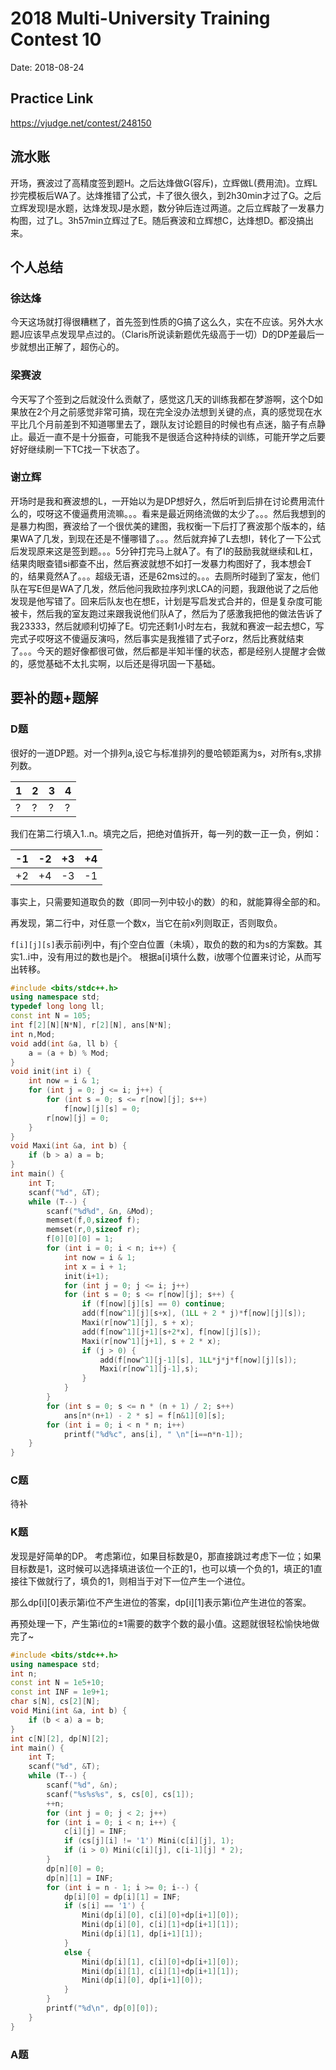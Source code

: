 # 2018 Multi-University Training Contest 10
Date: 2018-08-24

## Practice Link
https://vjudge.net/contest/248150

## 流水账
开场，赛波过了高精度签到题H。之后达烽做G(容斥)，立辉做L(费用流)。立辉L抄完模板后WA了。达烽推错了公式，卡了很久很久，到2h30min才过了G。之后立辉发现I是水题，达烽发现J是水题，数分钟后连过两道。之后立辉敲了一发暴力构图，过了L。3h57min立辉过了E。随后赛波和立辉想C，达烽想D。都没搞出来。
## 个人总结
### 徐达烽
今天这场就打得很糟糕了，首先签到性质的G搞了这么久，实在不应该。另外大水题J应该早点发现早点过的。（Claris所说读新题优先级高于一切）D的DP差最后一步就想出正解了，超伤心的。

### 梁赛波
今天写了个签到之后就没什么贡献了，感觉这几天的训练我都在梦游啊，这个D如果放在2个月之前感觉非常可搞，现在完全没办法想到关键的点，真的感觉现在水平比几个月前差到不知道哪里去了，跟队友讨论题目的时候也有点迷，脑子有点静止。最近一直不是十分振奋，可能我不是很适合这种持续的训练，可能开学之后要好好继续刷一下TC找一下状态了。

### 谢立辉
开场时是我和赛波想的L，一开始以为是DP想好久，然后听到后排在讨论费用流什么的，哎呀这不傻逼费用流嘛。。。看来是最近网络流做的太少了。。。然后我想到的是暴力构图，赛波给了一个很优美的建图，我权衡一下后打了赛波那个版本的，结果WA了几发，到现在还是不懂哪错了。。。然后就弃掉了L去想I，转化了一下公式后发现原来这是签到题。。。5分钟打完马上就A了。有了I的鼓励我就继续和L杠，结果肉眼查错si都查不出，然后赛波就想不如打一发暴力构图好了，我本想会T的，结果竟然A了。。。超级无语，还是62ms过的。。。去厕所时碰到了室友，他们队在写E但是WA了几发，然后他问我欧拉序列求LCA的问题，我跟他说了之后他发现是他写错了。回来后队友也在想E，计划是写启发式合并的，但是复杂度可能被卡，然后我的室友跑过来跟我说他们队A了，然后为了感激我把他的做法告诉了我23333，然后就顺利切掉了E。切完还剩1小时左右，我就和赛波一起去想C，写完式子哎呀这不傻逼反演吗，然后事实是我推错了式子orz，然后比赛就结束了。。。今天的题好像都很可做，然后都是半知半懂的状态，都是经别人提醒才会做的，感觉基础不太扎实啊，以后还是得巩固一下基础。

## 要补的题+题解
### D题
很好的一道DP题。对一个排列a,设它与标准排列的曼哈顿距离为s，对所有s,求排列数。

 |1|2|3|4|
 |-|-|-|-|
 |?|?|?|?|
 
 我们在第二行填入1..n。填完之后，把绝对值拆开，每一列的数一正一负，例如：
 
 |-1|-2|+3|+4|
 |--|--|--|--|
 |+2|+4|-3|-1|
 
 事实上，只需要知道取负的数（即同一列中较小的数）的和，就能算得全部的和。
 
 再发现，第二行中，对任意一个数x，当它在前x列则取正，否则取负。
 
 `f[i][j][s]`表示前i列中，有j个空白位置（未填），取负的数的和为s的方案数。其实1..i中，没有用过的数也是j个。
根据a[i]填什么数，i放哪个位置来讨论，从而写出转移。
```c++
#include <bits/stdc++.h>
using namespace std;
typedef long long ll;
const int N = 105;
int f[2][N][N*N], r[2][N], ans[N*N];
int n,Mod;
void add(int &a, ll b) {
    a = (a + b) % Mod;
}
void init(int i) {
    int now = i & 1;
    for (int j = 0; j <= i; j++) {
        for (int s = 0; s <= r[now][j]; s++) 
            f[now][j][s] = 0;
        r[now][j] = 0;
    }
}
void Maxi(int &a, int b) {
    if (b > a) a = b;
}
int main() {
    int T;
    scanf("%d", &T);
    while (T--) {
        scanf("%d%d", &n, &Mod);      
        memset(f,0,sizeof f);
        memset(r,0,sizeof r);
        f[0][0][0] = 1;
        for (int i = 0; i < n; i++) {
            int now = i & 1;
            int x = i + 1;
            init(i+1);
            for (int j = 0; j <= i; j++)
            for (int s = 0; s <= r[now][j]; s++) {
                if (f[now][j][s] == 0) continue;
                add(f[now^1][j][s+x], (1LL + 2 * j)*f[now][j][s]);
                Maxi(r[now^1][j], s + x);
                add(f[now^1][j+1][s+2*x], f[now][j][s]);
                Maxi(r[now^1][j+1], s + 2 * x);
                if (j > 0) {
                    add(f[now^1][j-1][s], 1LL*j*j*f[now][j][s]);
                    Maxi(r[now^1][j-1],s);
                }
            }                
        }
        for (int s = 0; s <= n * (n + 1) / 2; s++)
            ans[n*(n+1) - 2 * s] = f[n&1][0][s];
        for (int i = 0; i < n * n; i++)
            printf("%d%c", ans[i], " \n"[i==n*n-1]);
    }
}
```
 
### C题
待补
### K题
发现是好简单的DP。
考虑第i位，如果目标数是0，那直接跳过考虑下一位；如果目标数是1，这时候可以选择填进该位一个正的1，也可以填一个负的1，填正的1直接往下做就行了，填负的1，则相当于对下一位产生一个进位。

那么dp[i][0]表示第i位不产生进位的答案，dp[i][1]表示第i位产生进位的答案。

再预处理一下，产生第i位的±1需要的数字个数的最小值。这题就很轻松愉快地做完了~
```c++
#include <bits/stdc++.h>
using namespace std;
int n;
const int N = 1e5+10;
const int INF = 1e9+1;
char s[N], cs[2][N];
void Mini(int &a, int b) {
    if (b < a) a = b;
}
int c[N][2], dp[N][2];
int main() {
    int T;
    scanf("%d", &T);
    while (T--) {
        scanf("%d", &n);
        scanf("%s%s%s", s, cs[0], cs[1]);
        ++n;
        for (int j = 0; j < 2; j++)
        for (int i = 0; i < n; i++) {
            c[i][j] = INF;
            if (cs[j][i] != '1') Mini(c[i][j], 1);
            if (i > 0) Mini(c[i][j], c[i-1][j] * 2);
        }      
        dp[n][0] = 0;
        dp[n][1] = INF;
        for (int i = n - 1; i >= 0; i--) {
            dp[i][0] = dp[i][1] = INF;
            if (s[i] == '1') {
                Mini(dp[i][0], c[i][0]+dp[i+1][0]);
                Mini(dp[i][0], c[i][1]+dp[i+1][1]);
                Mini(dp[i][1], dp[i+1][1]);
            }
            else {
                Mini(dp[i][1], c[i][0]+dp[i+1][0]);
                Mini(dp[i][1], c[i][1]+dp[i+1][1]);
                Mini(dp[i][0], dp[i+1][0]);
            }
        }
        printf("%d\n", dp[0][0]); 
    }
}
```

### A题


